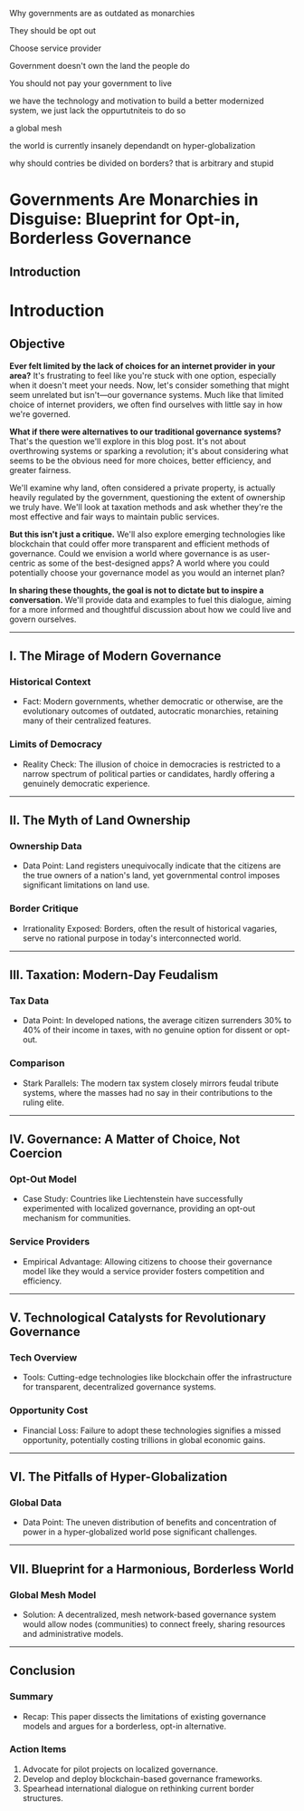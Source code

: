 Why governments are as outdated as monarchies

They should be opt out

Choose service provider

Government doesn't own the land the people do

You should not pay your government to live

we have the technology and motivation to build a better modernized system, we just lack the oppurtutniteis to do so

a global mesh 

the world is currently insanely dependandt on hyper-globalization


why should contries be divided on borders? that is arbitrary and stupid

# Governments Are Monarchies in Disguise: Blueprint for Opt-in, Borderless Governance

## Introduction

# Introduction

## Objective

**Ever felt limited by the lack of choices for an internet provider in your area?** It's frustrating to feel like you're stuck with one option, especially when it doesn't meet your needs. Now, let's consider something that might seem unrelated but isn't—our governance systems. Much like that limited choice of internet providers, we often find ourselves with little say in how we're governed. 

**What if there were alternatives to our traditional governance systems?** That's the question we'll explore in this blog post. It's not about overthrowing systems or sparking a revolution; it's about considering what seems to be the obvious need for more choices, better efficiency, and greater fairness.

We'll examine why land, often considered a private property, is actually heavily regulated by the government, questioning the extent of ownership we truly have. We'll look at taxation methods and ask whether they're the most effective and fair ways to maintain public services. 

**But this isn't just a critique.** We'll also explore emerging technologies like blockchain that could offer more transparent and efficient methods of governance. Could we envision a world where governance is as user-centric as some of the best-designed apps? A world where you could potentially choose your governance model as you would an internet plan?

**In sharing these thoughts, the goal is not to dictate but to inspire a conversation.** We'll provide data and examples to fuel this dialogue, aiming for a more informed and thoughtful discussion about how we could live and govern ourselves.


---

## I. The Mirage of Modern Governance

### Historical Context
- Fact: Modern governments, whether democratic or otherwise, are the evolutionary outcomes of outdated, autocratic monarchies, retaining many of their centralized features.

### Limits of Democracy
- Reality Check: The illusion of choice in democracies is restricted to a narrow spectrum of political parties or candidates, hardly offering a genuinely democratic experience.

---

## II. The Myth of Land Ownership

### Ownership Data
- Data Point: Land registers unequivocally indicate that the citizens are the true owners of a nation's land, yet governmental control imposes significant limitations on land use.

### Border Critique
- Irrationality Exposed: Borders, often the result of historical vagaries, serve no rational purpose in today's interconnected world.

---

## III. Taxation: Modern-Day Feudalism

### Tax Data
- Data Point: In developed nations, the average citizen surrenders 30% to 40% of their income in taxes, with no genuine option for dissent or opt-out.

### Comparison
- Stark Parallels: The modern tax system closely mirrors feudal tribute systems, where the masses had no say in their contributions to the ruling elite.

---

## IV. Governance: A Matter of Choice, Not Coercion

### Opt-Out Model
- Case Study: Countries like Liechtenstein have successfully experimented with localized governance, providing an opt-out mechanism for communities.

### Service Providers
- Empirical Advantage: Allowing citizens to choose their governance model like they would a service provider fosters competition and efficiency.

---

## V. Technological Catalysts for Revolutionary Governance

### Tech Overview
- Tools: Cutting-edge technologies like blockchain offer the infrastructure for transparent, decentralized governance systems.

### Opportunity Cost
- Financial Loss: Failure to adopt these technologies signifies a missed opportunity, potentially costing trillions in global economic gains.

---

## VI. The Pitfalls of Hyper-Globalization

### Global Data
- Data Point: The uneven distribution of benefits and concentration of power in a hyper-globalized world pose significant challenges.

---

## VII. Blueprint for a Harmonious, Borderless World

### Global Mesh Model
- Solution: A decentralized, mesh network-based governance system would allow nodes (communities) to connect freely, sharing resources and administrative models.

---

## Conclusion

### Summary
- Recap: This paper dissects the limitations of existing governance models and argues for a borderless, opt-in alternative.

### Action Items
1. Advocate for pilot projects on localized governance.
2. Develop and deploy blockchain-based governance frameworks.
3. Spearhead international dialogue on rethinking current border structures.

